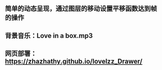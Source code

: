 ## 简单的动态呈现，通过图层的移动设置平移函数达到帧的操作
## 背景音乐：Love in a box.mp3
## 网页部署：https://zhazhathy.github.io/lovelzz_Drawer/
